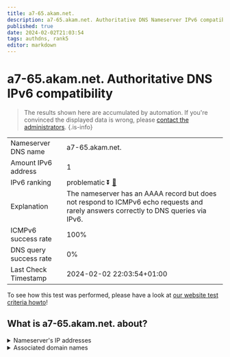 ```yaml
---
title: a7-65.akam.net.
description: a7-65.akam.net. Authoritative DNS Nameserver IPv6 compatibility
published: true
date: 2024-02-02T21:03:54
tags: authdns, rank5
editor: markdown
---
```


# a7-65.akam.net. Authoritative DNS IPv6 compatibility

> The results shown here are accumulated by automation. If you're convinced the displayed data is wrong, please [contact the administrators](/howto/chat). 
{.is-info}




|   |   |
| - | - |
| Nameserver DNS name | a7-65.akam.net.
| Amount IPv6 address | 1
| IPv6 ranking | problematic :arrow_double_down: [🔗](/howto/ranking) |
| Explanation | The nameserver has an AAAA record but does not respond to ICMPv6 echo requests and rarely answers correctly to DNS queries via IPv6. |
| ICMPv6 success rate | 100%|
| DNS query success rate | 0% |
| Last Check Timestamp | 2024-02-02 22:03:54+01:00 |

To see how this test was performed, please have a look at [our website test criteria howto](/howto/testcriteria/authdns)!


## What is a7-65.akam.net. about?




<details>
<summary>Nameserver's IP addresses</summary>

2600:1406:32::41

</details>



<details>
<summary>Associated domain names</summary>

www.bbva.com

www.td.com

</details>
